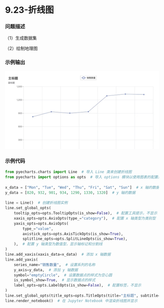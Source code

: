 # 9.23-折线图

### 问题描述

（1）生成数据集

（2）绘制地理图

### 示例输出

<img src="https://github.com/jm199504/Python-Exercises/blob/master/9-%E7%BB%98%E5%88%B6%E5%9B%BE%E8%A1%A8%EF%BC%88pyecharts%EF%BC%89/9.23-%E6%8A%98%E7%BA%BF%E5%9B%BE/Figure_1.jpg?raw=true" style="zoom:80%;" />

### 示例代码

```python
from pyecharts.charts import Line  # 导入 Line 类来创建折线图
from pyecharts import options as opts  # 导入 options 模块以使用图表的配置选项

x_data = ["Mon", "Tue", "Wed", "Thu", "Fri", "Sat", "Sun"]  # x 轴的数据
y_data = [820, 932, 901, 934, 1290, 1330, 1320]  # y 轴的数据

line = Line()  # 创建折线图实例
line.set_global_opts(
    tooltip_opts=opts.TooltipOpts(is_show=False),  # 配置工具提示，不显示
    xaxis_opts=opts.AxisOpts(type_="category"),  # 配置 x 轴类型为类别型
    yaxis_opts=opts.AxisOpts(
        type_="value",
        axistick_opts=opts.AxisTickOpts(is_show=True),
        splitline_opts=opts.SplitLineOpts(is_show=True),
    ),  # 配置 y 轴类型为数值型，显示轴标记和分割线
)
line.add_xaxis(xaxis_data=x_data)  # 添加 x 轴数据
line.add_yaxis(
    series_name="销售数量",  # 设置系列的名称
    y_axis=y_data,  # 添加 y 轴数据
    symbol="emptyCircle",  # 设置数据点的样式为空心圆
    is_symbol_show=True,  # 显示数据点的样式
    label_opts=opts.LabelOpts(is_show=False),  # 配置标签，不显示
)
line.set_global_opts(title_opts=opts.TitleOpts(title="主标题", subtitle="副标题"))  # 设置图表的标题和副标题
line.render_notebook()  # 在 Jupyter Notebook 中渲染折线图并显示
```